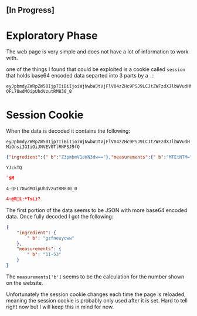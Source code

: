 ## [In Progress] ##

# Exploratory Phase #
The web page is very simple and does not have a lot of information to work with.

one of the things I found that could be exploited is a cookie called `session` that holds base64 encoded data separted into 3 parts by a `.`:
```
eyJpbmdyZWRpZW50Ijp7IiBiIjoiWjNwbWJtVjFlV04zZHc9PSJ9LCJtZWFzdXJlbWVudHMiOnsiIGIiOiJNVEV0TlRNPSJ9fQ.YJckTQ.4-QFL78wdMOipUhdVzutRM830_0
```

# Session Cookie #
When the data is decoded it contains the following:

`eyJpbmdyZWRpZW50Ijp7IiBiIjoiWjNwbWJtVjFlV04zZHc9PSJ9LCJtZWFzdXJlbWVudHMiOnsiIGIiOiJNVEV0TlRNPSJ9fQ`
```json
{"ingredient":{" b":"Z3pmbmV1eWN3dw=="},"measurements":{" b":"MTEtNTM="}}
```
`YJckTQ`
```json
`$M
```
`4-QFL78wdMOipUhdVzutRM830_0`
```json
4-@RL:*TsL}?
```

The first portion of the data seems to be JSON with more base64 encoded data.
Once fully decoded I got the following:
```JSON
{
	"ingredient": {
		" b": "gzfneuycww"
	},
	"measurements": {
		" b": "11-53"
	}
}
```

The `measurements['b']` seems to be the calculation for the number shown on the website.

Unfortunately the session cookie changes each time the page is reloaded, meaning the session cookie is probably only used after it is set.
Hard to tell right now but I will keep this in mind for now.

